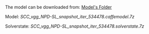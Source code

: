 The model can be downloaded from: [Model's Folder](https://drive.google.com/drive/folders/1T36s-KCKZ0oh0BAIH54_zEsbETtrOJHF?usp=sharing)

Model: _SCC_vgg_NPD-SL_snapshot_iter_534478.caffemodel.7z_

Solverstate: _SCC_vgg_NPD-SL_snapshot_iter_534478.solverstate.7z_
